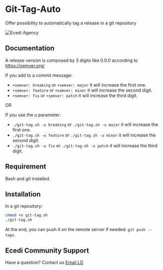 # Git-Tag-Auto
Offer possibility to automatically tag a release in a git repository

![Ecedi Agency](https://www.ecedi.fr/theme/images/logo-ecedi-top.png)

## Documentation

A release version is composed by 3 digits like 0.0.0 according to <https://semver.org/>

If you add to a commit message:
* `+semver: breaking` or `+semver: major` it will increase the first one.
* `+semver: feature` or `+semver: minor` it will increase the second digit.
* `+semver: fix` or `+semver: patch` it will increase the third digit.

OR 

If you use the u parameter:
* `./git-tag.sh -u breaking` or `./git-tag.sh -u major` it will increase the first one.
* `./git-tag.sh -u feature` or `./git-tag.sh -u minor` it will increase the second digit.
* `./git-tag.sh -u fix` or `./git-tag.sh -u patch` it will increase the third digit.

## Requirement

Bash and git installed.

## Installation

In a git repository:

```bash
chmod +x git-tag.sh
./git-tag.sh
```
At the end, you can push it on the remote server if needed: `git push --tags`.

## Ecedi Community Support

Have a question?  Contact us [Email LD](mailto:ld@ecedi.fr)
